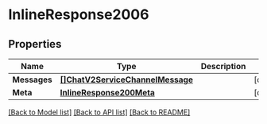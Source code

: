 # InlineResponse2006

## Properties

Name | Type | Description | Notes
------------ | ------------- | ------------- | -------------
**Messages** | [**[]ChatV2ServiceChannelMessage**](chat.v2.service.channel.message.md) |  | [optional] 
**Meta** | [**InlineResponse200Meta**](inline_response_200_meta.md) |  | [optional] 

[[Back to Model list]](../README.md#documentation-for-models) [[Back to API list]](../README.md#documentation-for-api-endpoints) [[Back to README]](../README.md)


